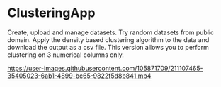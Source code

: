 # ClusteringApp


Create, upload and manage datasets. Try random datasets from public domain.
Apply the density based clustering algorithm to the data and download the output as a csv file.
This version allows you to perform clustering on 3 numerical columns only.


https://user-images.githubusercontent.com/105871709/211107465-35405023-6ab1-4899-bc65-9822f5d8b841.mp4

